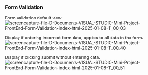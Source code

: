 ### Form Validation
Form validation default view 
![screencapture-file-D-Documents-VISUAL-STUDIO-Mini-Project-FrontEnd-Form-Validation-index-html-2025-01-08-11_00_03](https://github.com/user-attachments/assets/ac759945-cf42-4c6f-9fd9-4d809c9992b9)

Display if entering incorrect form data, applies to all data in the form.
![screencapture-file-D-Documents-VISUAL-STUDIO-Mini-Project-FrontEnd-Form-Validation-index-html-2025-01-08-11_00_40](https://github.com/user-attachments/assets/238d30ed-dc37-4ff3-a581-6ac7c2995abd)

Display if clicking submit without entering data.
![screencapture-file-D-Documents-VISUAL-STUDIO-Mini-Project-FrontEnd-Form-Validation-index-html-2025-01-08-11_00_51](https://github.com/user-attachments/assets/2b9c58fc-d6ed-4302-bf68-5a529419935d)
